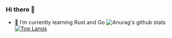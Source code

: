 ### Hi there 👋

- 🌱 I’m currently learning Rust and Go
![Anurag's github stats](https://github-readme-stats.vercel.app/api?username=MatanBudimir&count_private=true&show_icons=true)
[![Top Langs](https://github-readme-stats.vercel.app/api/top-langs/?username=MatanBudimir)](https://github.com/anuraghazra/github-readme-stats)
